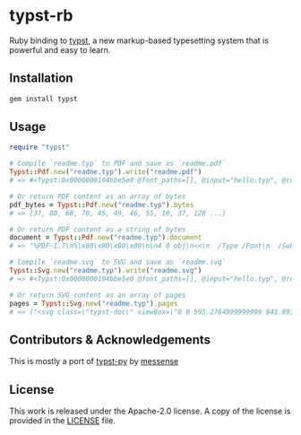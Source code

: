 # typst-rb

Ruby binding to [typst](https://github.com/typst/typst),
a new markup-based typesetting system that is powerful and easy to learn.

## Installation

```bash
gem install typst
```

## Usage

```ruby
require "typst"

# Compile `readme.typ` to PDF and save as `readme.pdf`
Typst::Pdf.new("readme.typ").write("readme.pdf")
# => #<Typst:0x0000000104bbe5e0 @font_paths=[], @input="hello.typ", @root="."> 

# Or return PDF content as an array of bytes
pdf_bytes = Typst::Pdf.new("readme.typ").bytes
# => [37, 80, 68, 70, 45, 49, 46, 55, 10, 37, 128 ...] 

# Or return PDF content as a string of bytes
document = Typst::Pdf.new("readme.typ").document
# => "%PDF-1.7\n%\x80\x80\x80\x80\n\n4 0 obj\n<<\n  /Type /Font\n  /Subtype ..." 

# Compile `readme.svg` to SVG and save as `readme.svg`
Typst::Svg.new("readme.typ").write("readme.svg")
# => #<Typst:0x0000000104bbe5e0 @font_paths=[], @input="hello.typ", @root="."> 

# Or return SVG content as an array of pages
pages = Typst::Svg.new("readme.typ").pages
# => ["<svg class=\"typst-doc\" viewBox=\"0 0 595.2764999999999 841.89105\" ..."
```

## Contributors & Acknowledgements
This is mostly a port of [typst-py](https://github.com/messense/typst-py) by [messense](https://github.com/messense)

## License

This work is released under the Apache-2.0 license. A copy of the license is provided in the [LICENSE](./LICENSE) file.
